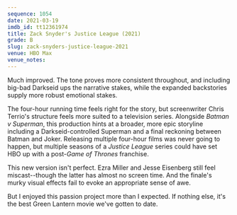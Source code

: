 ```yaml
---
sequence: 1054
date: 2021-03-19
imdb_id: tt12361974
title: Zack Snyder's Justice League (2021)
grade: B
slug: zack-snyders-justice-league-2021
venue: HBO Max
venue_notes:
---
```


Much improved. The tone proves more consistent throughout, and including big-bad Darkseid ups the narrative stakes, while the expanded backstories supply more robust emotional stakes.

<!-- end -->

The four-hour running time feels right for the story, but screenwriter Chris Terrio's structure feels more suited to a television series. Alongside <span data-imdb-id="tt2975590">_Batman v Superman_</span>, this production hints at a broader, more epic storyline including a Darkseid-controlled Superman and a final reckoning between Batman and Joker. Releasing multiple four-hour films was never going to happen, but multiple seasons of a _Justice League_ series could have set HBO up with a post-_Game of Thrones_ franchise.

This new version isn't perfect. Ezra Miller and Jesse Eisenberg still feel miscast--though the latter has almost no screen time. And the finale's murky visual effects fail to evoke an appropriate sense of awe.

But I enjoyed this passion project more than I expected. If nothing else, it's the best Green Lantern movie we've gotten to date.